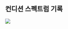 ## 컨디션 스펙트럼 기록

<img src="https://github.com/BanBanMapMaker/BanBanMapMaker/assets/101504006/67ad34ca-e38d-4f64-b450-2281f38c6651">
